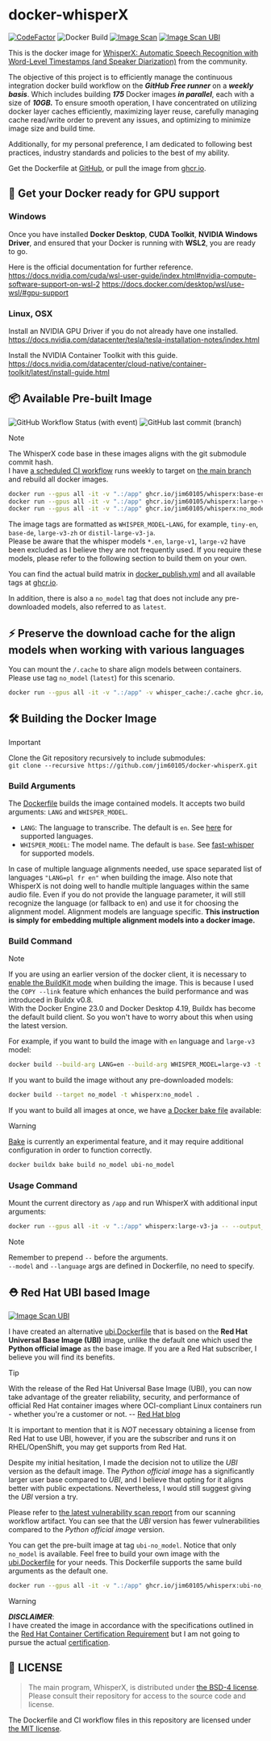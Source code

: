 # docker-whisperX

[![CodeFactor](https://www.codefactor.io/repository/github/jim60105/docker-whisperx/badge)](https://www.codefactor.io/repository/github/jim60105/docker-whisperx) ![Docker Build](https://img.shields.io/github/actions/workflow/status/jim60105/docker-whisperX/docker_publish.yml?label=Docker%20Build) [![Image Scan](https://img.shields.io/github/actions/workflow/status/jim60105/docker-whisperX/scan.yml?label=Image%20Scan)](https://github.com/jim60105/docker-whisperX/actions/workflows/scan.yml) [![Image Scan UBI](https://img.shields.io/github/actions/workflow/status/jim60105/docker-whisperX/scan_ubi.yml?label=Image%20Scan%20UBI)](https://github.com/jim60105/docker-whisperX/actions/workflows/scan_ubi.yml)

This is the docker image for [WhisperX: Automatic Speech Recognition with Word-Level Timestamps (and Speaker Diarization)](https://github.com/m-bain/whisperX) from the community.

The objective of this project is to efficiently manage the continuous integration docker build workflow on the ***GitHub Free runner*** on a ***weekly basis***. Which includes building ***175*** Docker images ***in parallel***, each with a size of ***10GB.*** To ensure smooth operation, I have concentrated on utilizing docker layer caches efficiently, maximizing layer reuse, carefully managing cache read/write order to prevent any issues, and optimizing to minimize image size and build time.

Additionally, for my personal preference, I am dedicated to following best practices, industry standards and policies to the best of my ability.

Get the Dockerfile at [GitHub](https://github.com/jim60105/docker-whisperX), or pull the image from [ghcr.io](https://ghcr.io/jim60105/whisperx).

## 🚀 Get your Docker ready for GPU support

### Windows

Once you have installed **Docker Desktop**, **CUDA Toolkit**, **NVIDIA Windows Driver**, and ensured that your Docker is running with **WSL2**, you are ready to go.

Here is the official documentation for further reference.  
<https://docs.nvidia.com/cuda/wsl-user-guide/index.html#nvidia-compute-software-support-on-wsl-2>
<https://docs.docker.com/desktop/wsl/use-wsl/#gpu-support>

### Linux, OSX

Install an NVIDIA GPU Driver if you do not already have one installed.  
<https://docs.nvidia.com/datacenter/tesla/tesla-installation-notes/index.html>

Install the NVIDIA Container Toolkit with this guide.  
<https://docs.nvidia.com/datacenter/cloud-native/container-toolkit/latest/install-guide.html>

## 📦 Available Pre-built Image

![GitHub Workflow Status (with event)](https://img.shields.io/github/actions/workflow/status/jim60105/docker-whisperX/docker_publish.yml?label=Docker%20Build) ![GitHub last commit (branch)](https://img.shields.io/github/last-commit/jim60105/docker-whisperX/master?label=Date)

> [!NOTE]  
> The WhisperX code base in these images aligns with the git submodule commit hash.  
> I have [a scheduled CI workflow](https://github.com/jim60105/docker-whisperX/actions/workflows/submodule_update.yml) runs weekly to target on [the main branch](https://github.com/m-bain/whisperX/tree/main) and rebuild all docker images.

```bash
docker run --gpus all -it -v ".:/app" ghcr.io/jim60105/whisperx:base-en     -- --output_format srt audio.mp3
docker run --gpus all -it -v ".:/app" ghcr.io/jim60105/whisperx:large-v3-ja -- --output_format srt audio.mp3
docker run --gpus all -it -v ".:/app" ghcr.io/jim60105/whisperx:no_model    -- --model tiny --language en --output_format srt audio.mp3
```

The image tags are formatted as `WHISPER_MODEL`-`LANG`, for example, `tiny-en`, `base-de`, `large-v3-zh` or `distil-large-v3-ja`.  
Please be aware that the whisper models `*.en`,  `large-v1`, `large-v2` have been excluded as I believe they are not frequently used. If you require these models, please refer to the following section to build them on your own.

You can find the actual build matrix in [docker_publish.yml](.github/workflows/docker_publish.yml#L212) and all available tags at [ghcr.io](https://github.com/jim60105/docker-whisperX/pkgs/container/whisperx/versions?filters%5Bversion_type%5D=tagged).

In addition, there is also a `no_model` tag that does not include any pre-downloaded models, also referred to as `latest`.

## ⚡️ Preserve the download cache for the align models when working with various languages

You can mount the `/.cache` to share align models between containers.  
Please use tag `no_model` (`latest`) for this scenario.

```bash
docker run --gpus all -it -v ".:/app" -v whisper_cache:/.cache ghcr.io/jim60105/whisperx:latest -- --model large-v3 --language en --output_format srt audio.mp3
```

## 🛠️ Building the Docker Image

> [!IMPORTANT]  
> Clone the Git repository recursively to include submodules:  
> `git clone --recursive https://github.com/jim60105/docker-whisperX.git`

### Build Arguments

The [Dockerfile](Dockerfile) builds the image contained models. It accepts two build arguments: `LANG` and `WHISPER_MODEL`.

- `LANG`: The language to transcribe. The default is `en`. See [here](https://github.com/jim60105/docker-whisperX/blob/master/load_align_model.py) for supported languages.
- `WHISPER_MODEL`: The model name. The default is `base`. See [fast-whisper](https://huggingface.co/Systran) for supported models.

In case of multiple language alignments needed, use space separated list of languages `"LANG=pl fr en"` when building the image. Also note that WhisperX is not doing well to handle multiple languages within the same audio file. Even if you do not provide the language parameter, it will still recognize the language (or fallback to en) and use it for choosing the alignment model. Alignment models are language specific. **This instruction is simply for embedding multiple alignment models into a docker image.**

### Build Command

> [!NOTE]  
> If you are using an earlier version of the docker client, it is necessary to [enable the BuildKit mode](https://docs.docker.com/build/buildkit/#getting-started) when building the image. This is because I used the `COPY --link` feature which enhances the build performance and was introduced in Buildx v0.8.  
> With the Docker Engine 23.0 and Docker Desktop 4.19, Buildx has become the default build client. So you won't have to worry about this when using the latest version.

For example, if you want to build the image with `en` language and `large-v3` model:

```bash
docker build --build-arg LANG=en --build-arg WHISPER_MODEL=large-v3 -t whisperx:large-v3-en .
```

If you want to build the image without any pre-downloaded models:

```bash
docker build --target no_model -t whisperx:no_model .
```

If you want to build all images at once, we have [a Docker bake file](docker-bake.hcl) available:

> [!WARNING]  
> [Bake](https://docs.docker.com/build/bake/) is currently an experimental feature, and it may require additional configuration in order to function correctly.

```bash
docker buildx bake build no_model ubi-no_model
```

### Usage Command

Mount the current directory as `/app` and run WhisperX with additional input arguments:

```bash
docker run --gpus all -it -v ".:/app" whisperx:large-v3-ja -- --output_format srt audio.mp3
```

> [!NOTE]  
> Remember to prepend `--` before the arguments.  
> `--model` and `--language` args are defined in Dockerfile, no need to specify.

## ⛑️ Red Hat UBI based Image

[![Image Scan UBI](https://img.shields.io/github/actions/workflow/status/jim60105/docker-whisperX/scan_ubi.yml?label=Image%20Scan%20UBI)](https://github.com/jim60105/docker-whisperX/actions/workflows/scan_ubi.yml)

I have created an alternative [ubi.Dockerfile](ubi.Dockerfile) that is based on the **Red Hat Universal Base Image (UBI)** image, unlike the default one which used the **Python official image** as the base image. If you are a Red Hat subscriber, I believe you will find its benefits.

> [!TIP]
> With the release of the Red Hat Universal Base Image (UBI), you can now take advantage of the greater reliability, security, and performance of official Red Hat container images where OCI-compliant Linux containers run - whether you're a customer or not. -- [Red Hat blog](https://www.redhat.com/en/blog/introducing-red-hat-universal-base-image)

It is important to mention that it is *NOT* necessary obtaining a license from Red Hat to use UBI, however, if you are the subscriber and runs it on RHEL/OpenShift, you may get supports from Red Hat.

Despite my initial hesitation, I made the decision not to utilize the *UBI* version as the default image. The *Python official image* has a significantly larger user base compared to *UBI*, and I believe that opting for it aligns better with public expectations. Nevertheless, I would still suggest giving the *UBI* version a try.

Please refer to [the latest vulnerability scan report](https://github.com/jim60105/docker-whisperX/actions/workflows/scan.yml?query=is%3Asuccess) from our scanning workflow artifact. You can see that the *UBI* version has fewer vulnerabilities compared to the *Python official image* version.

You can get the pre-built image at tag `ubi-no_model`. Notice that only `no_model` is available. Feel free to build your own image with the [ubi.Dockerfile](ubi.Dockerfile) for your needs. This Dockerfile supports the same build arguments as the default one.

```bash
docker run --gpus all -it -v ".:/app" ghcr.io/jim60105/whisperx:ubi-no_model -- --model tiny --language en --output_format srt audio.mp3
```

> [!WARNING]
> ***DISCLAIMER***:  
> I have created the image in accordance with the specifications outlined in the [Red Hat Container Certification Requirement](https://access.redhat.com/documentation/en-us/red_hat_software_certification/8.72/html/red_hat_openshift_software_certification_policy_guide/assembly-requirements-for-container-images_openshift-sw-cert-policy-introduction) but I am not going to pursue the actual [certification](https://connect.redhat.com/en/partner-with-us/red-hat-container-certification).

## 📝 LICENSE

> The main program, WhisperX, is distributed under [the BSD-4 license](https://github.com/m-bain/whisperX/blob/main/LICENSE).  
> Please consult their repository for access to the source code and license.

The Dockerfile and CI workflow files in this repository are licensed under [the MIT license](LICENSE).
